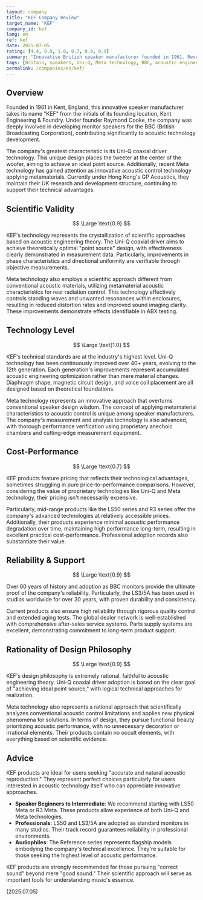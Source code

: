```yaml
---
layout: company
title: "KEF Company Review"
target_name: "KEF"
company_id: kef
lang: en
ref: kef
date: 2025-07-05
rating: [4.4, 0.9, 1.0, 0.7, 0.9, 0.9]
summary: "Innovative British speaker manufacturer founded in 1961. Revolutionized the audio industry with proprietary Uni-Q coaxial driver technology and continues technological innovation to this day. From developing BBC monitor LS3/5A to the latest Meta technology, they consistently lead the frontiers of acoustic engineering. Despite being under Hong Kong's GP Acoustics, they maintain their UK design and R&D structure, providing world-class acoustic technology."
tags: [Britain, speakers, Uni-Q, Meta technology, BBC, acoustic engineering]
permalink: /companies/en/kef/
---
```


## Overview

Founded in 1961 in Kent, England, this innovative speaker manufacturer takes its name "KEF" from the initials of its founding location, Kent Engineering & Foundry. Under founder Raymond Cooke, the company was deeply involved in developing monitor speakers for the BBC (British Broadcasting Corporation), contributing significantly to acoustic technology development.

The company's greatest characteristic is its Uni-Q coaxial driver technology. This unique design places the tweeter at the center of the woofer, aiming to achieve an ideal point source. Additionally, recent Meta technology has gained attention as innovative acoustic control technology applying metamaterials. Currently under Hong Kong's GP Acoustics, they maintain their UK research and development structure, continuing to support their technical advantages.

## Scientific Validity

$$ \Large \text{0.9} $$

KEF's technology represents the crystallization of scientific approaches based on acoustic engineering theory. The Uni-Q coaxial driver aims to achieve theoretically optimal "point source" design, with effectiveness clearly demonstrated in measurement data. Particularly, improvements in phase characteristics and directional uniformity are verifiable through objective measurements.

Meta technology also employs a scientific approach different from conventional acoustic materials, utilizing metamaterial acoustic characteristics for rear radiation control. This technology effectively controls standing waves and unwanted resonances within enclosures, resulting in reduced distortion rates and improved sound imaging clarity. These improvements demonstrate effects identifiable in ABX testing.

## Technology Level

$$ \Large \text{1.0} $$

KEF's technical standards are at the industry's highest level. Uni-Q technology has been continuously improved over 40+ years, evolving to the 12th generation. Each generation's improvements represent accumulated acoustic engineering optimization rather than mere material changes. Diaphragm shape, magnetic circuit design, and voice coil placement are all designed based on theoretical foundations.

Meta technology represents an innovative approach that overturns conventional speaker design wisdom. The concept of applying metamaterial characteristics to acoustic control is unique among speaker manufacturers. The company's measurement and analysis technology is also advanced, with thorough performance verification using proprietary anechoic chambers and cutting-edge measurement equipment.

## Cost-Performance

$$ \Large \text{0.7} $$

KEF products feature pricing that reflects their technological advantages, sometimes struggling in pure price-to-performance comparisons. However, considering the value of proprietary technologies like Uni-Q and Meta technology, their pricing isn't necessarily expensive.

Particularly, mid-range products like the LS50 series and R3 series offer the company's advanced technologies at relatively accessible prices. Additionally, their products experience minimal acoustic performance degradation over time, maintaining high performance long-term, resulting in excellent practical cost-performance. Professional adoption records also substantiate their value.

## Reliability & Support

$$ \Large \text{0.9} $$

Over 60 years of history and adoption as BBC monitors provide the ultimate proof of the company's reliability. Particularly, the LS3/5A has been used in studios worldwide for over 30 years, with proven durability and consistency.

Current products also ensure high reliability through rigorous quality control and extended aging tests. The global dealer network is well-established with comprehensive after-sales service systems. Parts supply systems are excellent, demonstrating commitment to long-term product support.

## Rationality of Design Philosophy

$$ \Large \text{0.9} $$

KEF's design philosophy is extremely rational, faithful to acoustic engineering theory. Uni-Q coaxial driver adoption is based on the clear goal of "achieving ideal point source," with logical technical approaches for realization.

Meta technology also represents a rational approach that scientifically analyzes conventional acoustic control limitations and applies new physical phenomena for solutions. In terms of design, they pursue functional beauty prioritizing acoustic performance, with no unnecessary decoration or irrational elements. Their products contain no occult elements, with everything based on scientific evidence.

## Advice

KEF products are ideal for users seeking "accurate and natural acoustic reproduction." They represent perfect choices particularly for users interested in acoustic technology itself who can appreciate innovative approaches.

- **Speaker Beginners to Intermediate**: We recommend starting with LS50 Meta or R3 Meta. These products allow experience of both Uni-Q and Meta technologies.
- **Professionals**: LS50 and LS3/5A are adopted as standard monitors in many studios. Their track record guarantees reliability in professional environments.
- **Audiophiles**: The Reference series represents flagship models embodying the company's technical excellence. They're suitable for those seeking the highest level of acoustic performance.

KEF products are strongly recommended for those pursuing "correct sound" beyond mere "good sound." Their scientific approach will serve as important tools for understanding music's essence.

(2025.07.05)